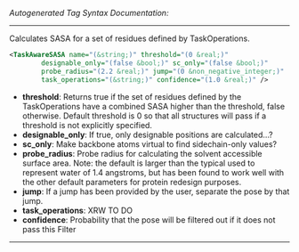 <!-- THIS IS AN AUTOGENERATED FILE: Don't edit it directly, instead change the schema definition in the code itself. -->

_Autogenerated Tag Syntax Documentation:_

---
Calculates SASA for a set of residues defined by TaskOperations.

```xml
<TaskAwareSASA name="(&string;)" threshold="(0 &real;)"
        designable_only="(false &bool;)" sc_only="(false &bool;)"
        probe_radius="(2.2 &real;)" jump="(0 &non_negative_integer;)"
        task_operations="(&string;)" confidence="(1.0 &real;)" />
```

-   **threshold**: Returns true if the set of residues defined by the TaskOperations have a combined SASA higher than the threshold, false otherwise. Default threshold is 0 so that all structures will pass if a threshold is not explicitly specified.
-   **designable_only**: If true, only designable positions are calculated...?
-   **sc_only**: Make backbone atoms virtual to find sidechain-only values?
-   **probe_radius**: Probe radius for calculating the solvent accessible surface area. Note: the default is larger than the typical used to represent water of 1.4 angstroms, but has been found to work well with the other default parameters for protein redesign purposes.
-   **jump**: If a jump has been provided by the user, separate the pose by that jump.
-   **task_operations**: XRW TO DO
-   **confidence**: Probability that the pose will be filtered out if it does not pass this Filter

---
